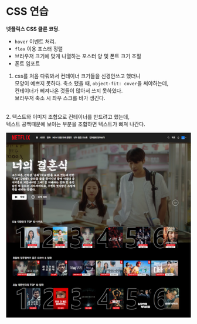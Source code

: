 # CSS 연습

**넷플릭스 CSS 클론 코딩.**
- `hover` 이벤트 처리.
- `flex` 이용 포스터 정렬
- 브라우저 크기에 맞게 나열하는 포스터 양 및 폰트 크기 조절
- 폰트 임포트

1. css를 처음 다뤄봐서 컨테이너 크기들을 신경안쓰고 했더니<br>
모양이 예쁘지 못하다. 축소 됐을 때, `object-fit: cover`을 써야하는데,<br>
컨테이너가 삐져나온 것들이 많아서 쓰지 못하였다.<br>
브라우저 축소 시 좌우 스크롤 바가 생긴다.<br>
<br>
2. 텍스트와 이미지 조합으로 컨테이너를 만드려고 했는데,<br>
텍스트 공백때문에 보이는 부분을 조합하면 텍스트가 삐져 나간다.<br>


![이미지](./images/netflix.png)
